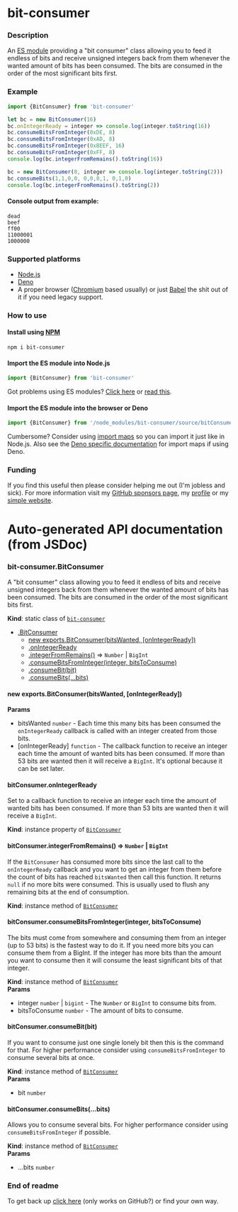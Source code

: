 # bit-consumer

### Description
An [ES module](https://flaviocopes.com/es-modules/) providing a "bit consumer" class allowing you to feed it endless of bits and receive unsigned integers back from them whenever the wanted amount of bits has been consumed. The bits are consumed in the order of the most significant bits first.

### Example

```js
import {BitConsumer} from 'bit-consumer'

let bc = new BitConsumer(16)
bc.onIntegerReady = integer => console.log(integer.toString(16))
bc.consumeBitsFromInteger(0xDE, 8)
bc.consumeBitsFromInteger(0xAD, 8)
bc.consumeBitsFromInteger(0xBEEF, 16)
bc.consumeBitsFromInteger(0xFF, 8)
console.log(bc.integerFromRemains().toString(16))

bc = new BitConsumer(8, integer => console.log(integer.toString(2)))
bc.consumeBits(1,1,0,0, 0,0,0,1, 0,1,0)
console.log(bc.integerFromRemains().toString(2))
```
#### Console output from example:
```
dead
beef
ff00
11000001
1000000
```

### Supported platforms

* [Node.js](https://nodejs.org)
* [Deno](https://deno.land)
* A proper browser ([Chromium](https://en.wikipedia.org/wiki/Chromium_(web_browser)) based usually) or just [Babel](https://babeljs.io) the shit out of it if you need legacy support.

### How to use

#### Install using [NPM](https://www.npmjs.com/)

```shell
npm i bit-consumer
```

#### Import the ES module into Node.js

```js
import {BitConsumer} from 'bit-consumer'
```
Got problems using ES modules? [Click here](https://stackoverflow.com/questions/45854169/how-can-i-use-an-es6-import-in-node-js/56350495#56350495) or [read this](https://nodejs.org/api/esm.html).

#### Import the ES module into the browser or Deno

```js
import {BitConsumer} from '/node_modules/bit-consumer/source/bitConsumer.js'
```

Cumbersome? Consider using [import maps](https://github.com/WICG/import-maps#readme) so you can import it just like in Node.js. Also see the [Deno specific documentation](https://deno.land/manual/linking_to_external_code/import_maps) for import maps if using Deno.

### Funding

If you find this useful then please consider helping me out (I'm jobless and sick). For more information visit my [GitHub sponsors page](https://github.com/sponsors/JoakimCh), my [profile](https://github.com/JoakimCh) or my [simple website](https://joakimch.github.io/funding.html).

# Auto-generated API documentation (from JSDoc)

<a name="module_bit-consumer.BitConsumer"></a>

### bit-consumer.BitConsumer
A "bit consumer" class allowing you to feed it endless of bits and receive unsigned integers back from them whenever the wanted amount of bits has been consumed. The bits are consumed in the order of the most significant bits first.

**Kind**: static class of [<code>bit-consumer</code>](#module_bit-consumer)  

* [.BitConsumer](#module_bit-consumer.BitConsumer)
    * [new exports.BitConsumer(bitsWanted, [onIntegerReady])](#new_module_bit-consumer.BitConsumer_new)
    * [.onIntegerReady](#module_bit-consumer.BitConsumer+onIntegerReady)
    * [.integerFromRemains()](#module_bit-consumer.BitConsumer+integerFromRemains) ⇒ <code>Number</code> \| <code>BigInt</code>
    * [.consumeBitsFromInteger(integer, bitsToConsume)](#module_bit-consumer.BitConsumer+consumeBitsFromInteger)
    * [.consumeBit(bit)](#module_bit-consumer.BitConsumer+consumeBit)
    * [.consumeBits(...bits)](#module_bit-consumer.BitConsumer+consumeBits)

<a name="new_module_bit-consumer.BitConsumer_new"></a>

#### new exports.BitConsumer(bitsWanted, [onIntegerReady])
**Params**

- bitsWanted <code>number</code> - Each time this many bits has been consumed the `onIntegerReady` callback is called with an integer created from those bits.
- [onIntegerReady] <code>function</code> - The callback function to receive an integer each time the amount of wanted bits has been consumed. If more than 53 bits are wanted then it will receive a `BigInt`. It's optional because it can be set later.

<a name="module_bit-consumer.BitConsumer+onIntegerReady"></a>

#### bitConsumer.onIntegerReady
Set to a callback function to receive an integer each time the amount of wanted bits has been consumed. If more than 53 bits are wanted then it will receive a `BigInt`.

**Kind**: instance property of [<code>BitConsumer</code>](#module_bit-consumer.BitConsumer)  
<a name="module_bit-consumer.BitConsumer+integerFromRemains"></a>

#### bitConsumer.integerFromRemains() ⇒ <code>Number</code> \| <code>BigInt</code>
If the `BitConsumer` has consumed more bits since the last call to the `onIntegerReady` callback and you want to get an integer from them before the count of bits has reached `bitsWanted` then call this function. It returns `null` if no more bits were consumed. This is usually used to flush any remaining bits at the end of consumption.

**Kind**: instance method of [<code>BitConsumer</code>](#module_bit-consumer.BitConsumer)  
<a name="module_bit-consumer.BitConsumer+consumeBitsFromInteger"></a>

#### bitConsumer.consumeBitsFromInteger(integer, bitsToConsume)
The bits must come from somewhere and consuming them from an integer (up to 53 bits) is the fastest way to do it. If you need more bits you can consume them from a BigInt. If the integer has more bits than the amount you want to consume then it will consume the least significant bits of that integer.

**Kind**: instance method of [<code>BitConsumer</code>](#module_bit-consumer.BitConsumer)  
**Params**

- integer <code>number</code> | <code>bigint</code> - The `Number` or `BigInt` to consume bits from.
- bitsToConsume <code>number</code> - The amount of bits to consume.

<a name="module_bit-consumer.BitConsumer+consumeBit"></a>

#### bitConsumer.consumeBit(bit)
If you want to consume just one single lonely bit then this is the command for that. For higher performance consider using `consumeBitsFromInteger` to consume several bits at once.

**Kind**: instance method of [<code>BitConsumer</code>](#module_bit-consumer.BitConsumer)  
**Params**

- bit <code>number</code>

<a name="module_bit-consumer.BitConsumer+consumeBits"></a>

#### bitConsumer.consumeBits(...bits)
Allows you to consume several bits. For higher performance consider using `consumeBitsFromInteger` if possible.

**Kind**: instance method of [<code>BitConsumer</code>](#module_bit-consumer.BitConsumer)  
**Params**

- ...bits <code>number</code>


### End of readme

To get back up [click here](#bit-consumer) (only works on GitHub?) or find your own way.
